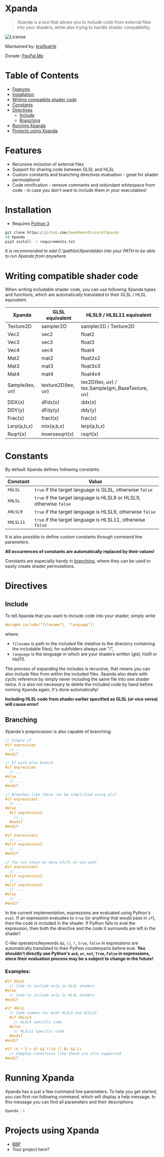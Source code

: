 # Xpanda
> Xpanda is a tool that allows you to include code from external files into your shaders, while also trying to handle shader compatibility.

![License](https://img.shields.io/github/license/GameMakerDiscord/Xpanda)

Maintained by: [kraifpatrik](https://github.com/kraifpatrik)

Donate: [PayPal.Me](https://www.paypal.me/kraifpatrik/1usd)

# Table of Contents
* [Features](#features)
* [Installation](#installation)
* [Writing compatible shader code](#writing-compatible-shader-code)
* [Constants](#constants)
* [Directives](#directives)
  - [Include](#include)
  - [Branching](#branching)
* [Running Xpanda](#running-xpanda)
* [Projects using Xpanda](#projects-using-xpanda)

# Features
* Recursive inclusion of external files
* Support for sharing code between GLSL and HLSL
* Custom constants and branching directives evaluation - great for shader permutations!
* Code minification - remove comments and redundant whitespace from code - in case you don't want to include them in your executables!

# Installation
* Requires [Python 3](https://www.python.org/)

```cmd
git clone https://github.com/GameMakerDiscord/Xpanda
cd Xpanda
pip3 install -r requirements.txt
```

*It is recommended to add C:\path\to\Xpanda\bin into your PATH to be able to run Xpanda from anywhere.*

# Writing compatible shader code
When writing includable shader code, you can use following Xpanda types and functions, which are automatically translated to their GLSL / HLSL equivalent.

Xpanda          | GLSL equivalent    | HLSL9 / HLSL11 equivalent
--------------- | ------------------ | -------------------------
Texture2D       | sampler2D          | sampler2D / Texture2D
Vec2            | vec2               | float2
Vec3            | vec3               | float3
Vec4            | vec4               | float4
Mat2            | mat2               | float2x2
Mat3            | mat3               | float3x3
Mat4            | mat4               | float4x4
Sample(tex, uv) | texture2D(tex, uv) | tex2D(tex, uv) / tex.Sample(gm_BaseTexture, uv)
DDX(x)          | dFdx(x)            | ddx(x)
DDY(y)          | dFdy(y)            | ddy(y)
Frac(x)         | fract(x)           | frac(x)
Lerp(a,b,x)     | mix(a,b,x)         | lerp(a,b,x)
Rsqrt(x)        | inversesqrt(x)     | rsqrt(x)

# Constants
By default Xpanda defines following constants:

Constant  | Value
--------- | -----
`XGLSL`   | `true` if the target language is GLSL, otherwise `false`
`XHLSL`   | `true` if the target language is HLSL9 or HLSL9, otherwise `false`
`XHLSL9`  | `true` if the target language is HLSL9, otherwise `false`
`XHLSL11` | `true` if the target language is HLSL11, otherwise `false`

It is also possible to define custom constants through command line parameters.

**All occurrences of constants are automatically replaced by their values!**

Constants are especially handy in [branching](#branching), where they can be used to easily create shader permutations.

# Directives

## Include
To tell Xpanda that you want to include code into your shader, simply write

```cpp
#pragma include("filename"[, "language"])
```

where:
- `filename` is path to the included file (relative to the directory containing the includable files); for subfolders always use "/",
- `language` is the language in which are your shaders written (glsl, hlsl9 or hlsl11).

The process of expanding the includes is recursive, that means you can also include files from within the included files. Xpanda also deals with cyclic reference by simply never including the same file into one shader twice. It is also not necessary to delete the included code by hand before running Xpanda again, it's done automatically!

**Including HLSL code from shader earlier specified as GLSL (or vice versa) will cause error!**

## Branching
Xpanda's preprocessor is also capable of branching:

```cpp
// Simple if
#if expression
  // ..
#endif

// If with else branch
#if expression
  // ...
#else
  // ...
#endif

// Branches like these can be simplified using elif
#if expression1
  // ...
#else
  #if expression2
    // ...
  #endif
#endif

#if expression1
  // ...
#elif expression2
  // ...
#endif

// You can chain as many elifs as you want
#if expression1
  // ...
#elif expression2
  // ...
#elif expression3
  // ...
#else
  // ...
#endif
```

In the current implementation, expressions are evaluated using Python's `eval`. If an expression evaluates to `true` (or anything that would pass in `if`), then the code is included in the shader. If Python fails to eval the expression, then both the directive and the code it surrounds are left in the shader!

C-like operators/keywords `&&`, `||`, `!`, `true`, `false` in expressions are automatically translated to their Python counterparts before eval. **You shouldn't directly use Python's `and`, `or`, `not`, `True`, `False` in expressions, since their evaluation process may be a subject to change in the future!**

### Examples:
```cpp
#if XGLSL
  // Code to include only in GLSL shaders
#else
  // Code to include only in HLSL shaders
#endif

#if XHLSL
  // Code common for both HLSL9 and HLSL11
  #if XHLSL9
    // HLSL9 specific code
  #else
    // HLSL11 specific code
  #endif
#endif

#if (X * 2 > 4) && !((A || B) && C)
  // Complex conditions like these are also supported
#endif
```

# Running Xpanda
Xpanda has a just a few command line parameters. To help you get started, you can first run following command, which will display a help message. In this message you can find all parameters and their descriptions.

```cmd
Xpanda -h
```

# Projects using Xpanda
* [BBP](https://blueburn.cz/index.php?menu=bbp)
* Your project here?

